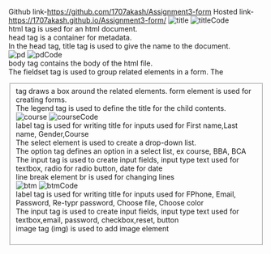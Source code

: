 Github link-https://github.com/1707akash/Assignment3-form
Hosted link- https://1707akash.github.io/Assignment3-form/
![title](https://github.com/1707akash/Assignment3-form/assets/117883959/5f5126ff-f8b6-4a19-b170-f313454d7535)
![titleCode](https://github.com/1707akash/Assignment3-form/assets/117883959/4557dc73-20ce-4f90-b4a8-4a555c25ecb5) <br>
html tag is used for an html document. <br>
head tag is a container for metadata.<br>
In the head tag, title tag is used to give the name to the document.<br>
![pd](https://github.com/1707akash/Assignment3-form/assets/117883959/dfc39b02-ab99-4b4f-8499-1afce52ca9c1)
![pdCode](https://github.com/1707akash/Assignment3-form/assets/117883959/b94515f1-5621-4a7c-9b94-a3720a7b74e5) <br>
body tag contains the body of the html file.<br>
The fieldset tag is used to group related elements in a form. The <fieldset> tag draws a box around the related elements.
form element is used for creating forms. <br>
The legend tag is used to define the title for the child contents.<br>
![course](https://github.com/1707akash/Assignment3-form/assets/117883959/e4efc1a3-abb8-4b94-bd52-686ec507421b)
![courseCode](https://github.com/1707akash/Assignment3-form/assets/117883959/1c819951-4d8a-4c7c-aa7b-d4fccf9e6d3a) <br>
label tag is used for writing title for inputs used for First name,Last name, Gender,Course <br>
The select element is used to create a drop-down list. <br>
The option tag defines an option in a select list, ex course, BBA, BCA <br>
The input tag is used to create input fields, input type text used for textbox, radio for radio button, date for date<br>
line break element br is used for changing lines <br>
![btm](https://github.com/1707akash/Assignment3-form/assets/117883959/acd1656b-9ef9-4152-b574-facc7d674da5)
![btmCode](https://github.com/1707akash/Assignment3-form/assets/117883959/a11e927e-1d46-48d5-9394-d22ab7d106c2) <br>
label tag is used for writing title for inputs used for FPhone, Email, Password, Re-typr password, Choose file, Choose color <br>
The input tag is used to create input fields, input type text used for textbox,email, password, checkbox,reset, button<br>
image tag (img) is used to add image element <br>
